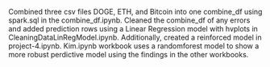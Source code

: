Combined three csv files DOGE, ETH, and Bitcoin into one combine_df using spark.sql in the combine_df.ipynb. Cleaned the combine_df of any errors and added prediction rows using a Linear Regression model with hvplots in CleaningDataLinRegModel.ipynb. Additionally, created a reinforced model in project-4.ipynb. Kim.ipynb workbook uses a randomforest model to show a more robust perdictive model using the findings in the other workbooks.
